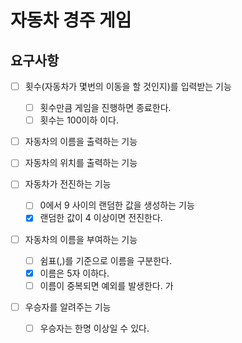 # 자동차 경주 게임

## 요구사항

- [ ] 횟수(자동차가 몇번의 이동을 할 것인지)를 입력받는 기능
    - [ ] 횟수만큼 게임을 진행하면 종료한다.
    - [ ] 횟수는 100이하 이다.
- [ ] 자동차의 이름을 출력하는 기능
- [ ] 자동차의 위치를 출력하는 기능


- [ ] 자동차가 전진하는 기능
    - [ ] 0에서 9 사이의 랜덤한 값을 생성하는 기능
    - [x] 랜덤한 값이 4 이상이면 전진한다.
- [ ] 자동차의 이름을 부여하는 기능
    - [ ] 쉼표(,)를 기준으로 이름을 구분한다.
    - [x] 이름은 5자 이하다.
    - [ ] 이름이 중복되면 예외를 발생한다.
      가

- [ ] 우승자를 알려주는 기능
    - [ ] 우승자는 한명 이상일 수 있다.
